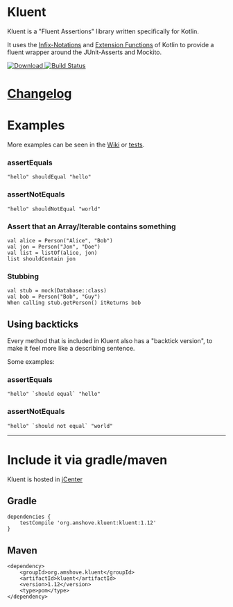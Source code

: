# Kluent

Kluent is a "Fluent Assertions" library written specifically for Kotlin.

It uses the [Infix-Notations](https://kotlinlang.org/docs/reference/functions.html#infix-notation "Infix-Notation") and [Extension Functions](https://kotlinlang.org/docs/reference/extensions.html#extension-functions "Extension Functions") of Kotlin to provide a fluent wrapper around the JUnit-Asserts and Mockito.

 [ ![Download](https://api.bintray.com/packages/markusamshove/maven/Kluent/images/download.svg) ](https://bintray.com/markusamshove/maven/Kluent/_latestVersion) [![Build Status](https://travis-ci.org/MarkusAmshove/Kluent.svg?branch=master)](https://travis-ci.org/MarkusAmshove/Kluent)


# [Changelog](https://github.com/MarkusAmshove/Kluent/wiki/Changelog)


# Examples

More examples can be seen in the [Wiki](https://github.com/MarkusAmshove/Kluent/wiki) or [tests](https://github.com/MarkusAmshove/Kluent/tree/master/src/test/kotlin/org/amshove/kluent/tests).

### assertEquals ##

    "hello" shouldEqual "hello"

### assertNotEquals ##

    "hello" shouldNotEqual "world"

### Assert that an Array/Iterable contains something ##

    val alice = Person("Alice", "Bob")
    val jon = Person("Jon", "Doe")
    val list = listOf(alice, jon)
    list shouldContain jon

### Stubbing

    val stub = mock(Database::class)
    val bob = Person("Bob", "Guy")
    When calling stub.getPerson() itReturns bob

## Using backticks

Every method that is included in Kluent also has a "backtick version", to make it feel more like a describing sentence.

Some examples:

### assertEquals ##

    "hello" `should equal` "hello"

### assertNotEquals ##

    "hello" `should not equal` "world"

----------

# Include it via gradle/maven

Kluent is hosted in [jCenter](https://bintray.com/markusamshove/maven/Kluent/view# "jCenter")

## Gradle
    dependencies {
        testCompile 'org.amshove.kluent:kluent:1.12'
    }

## Maven
    <dependency>
        <groupId>org.amshove.kluent</groupId>
        <artifactId>kluent</artifactId>
        <version>1.12</version>
        <type>pom</type>
    </dependency>





